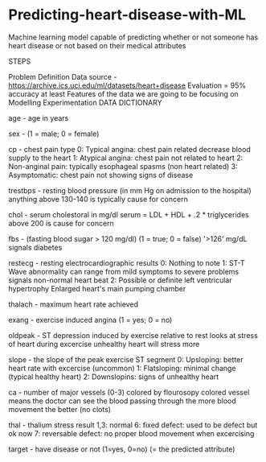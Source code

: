 # Predicting-heart-disease-with-ML
Machine learning model capable of predicting whether or not someone has heart disease or not based on their medical attributes

STEPS

Problem Definition
Data source - https://archive.ics.uci.edu/ml/datasets/heart+disease
Evaluation = 95% accuracy at least
Features of the data we are going to be focusing on
Modelling
Experimentation
DATA DICTIONARY

age - age in years 

sex - (1 = male; 0 = female) 

cp - chest pain type 0: Typical angina: chest pain related decrease blood supply to the heart 1: Atypical angina: chest pain not related to heart 2: Non-anginal pain: typically esophageal spasms (non heart related) 3: Asymptomatic: chest pain not showing signs of disease 

trestbps - resting blood pressure (in mm Hg on admission to the hospital) anything above 130-140 is typically cause for concern

chol - serum cholestoral in mg/dl serum = LDL + HDL + .2 * triglycerides above 200 is cause for concern 

fbs - (fasting blood sugar > 120 mg/dl) (1 = true; 0 = false) '>126' mg/dL signals diabetes 

restecg - resting electrocardiographic results 0: Nothing to note 1: ST-T Wave abnormality can range from mild symptoms to severe problems signals non-normal heart beat 2: Possible or definite left ventricular hypertrophy Enlarged heart's main pumping chamber 

thalach - maximum heart rate achieved 

exang - exercise induced angina (1 = yes; 0 = no) 

oldpeak - ST depression induced by exercise relative to rest looks at stress of heart during excercise unhealthy heart will stress more 

slope - the slope of the peak exercise ST segment 0: Upsloping: better heart rate with excercise (uncommon) 1: Flatsloping: minimal change (typical healthy heart) 2: Downslopins: signs of unhealthy heart 

ca - number of major vessels (0-3) colored by flourosopy colored vessel means the doctor can see the blood passing through the more blood movement the better (no clots)

thal - thalium stress result 1,3: normal 6: fixed defect: used to be defect but ok now 7: reversable defect: no proper blood movement when excercising 

target - have disease or not (1=yes, 0=no) (= the predicted attribute)


